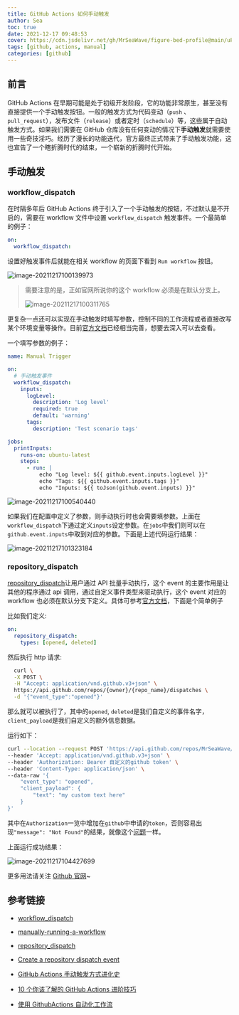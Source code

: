 ```yaml
---
title: GitHub Actions 如何手动触发
author: Sea
toc: true
date: 2021-12-17 09:48:53
cover: https://cdn.jsdelivr.net/gh/MrSeaWave/figure-bed-profile@main/uPic/2021/qq8Lk4_bg2019091201.jpeg
tags: [github, actions, manual]
categories: [github]
---
```


## 前言

GitHub Ac­tions 在早期可能是处于初级开发阶段，它的功能非常原生，甚至没有直接提供一个手动触发按钮。一般的触发方式为代码变动（`push` 、`pull_request`），发布文件（`release`）或者定时（`schedule`）等，这些属于自动触发方式。如果我们需要在 GitHub 仓库没有任何变动的情况下**手动触发**就需要使用一些奇技淫巧。经历了漫长的功能迭代，官方最终正式带来了手动触发功能，这也宣告了一个瞎折腾时代的结束，一个崭新的折腾时代开始。

<!--more-->

## 手动触发

### workflow_dispatch

在时隔多年后 GitHub Ac­tions 终于引入了一个手动触发的按钮，不过默认是不开启的，需要在 work­flow 文件中设置 `workflow_dispatch` 触发事件。一个最简单的例子：

```yml
on:
  workflow_dispatch:
```

设置好触发事件后就能在相关 work­flow 的页面下看到 `Run workflow` 按钮。

![image-20211217100139973](https://cdn.jsdelivr.net/gh/MrSeaWave/figure-bed-profile@main/uPic/2021/4RbzQh_image-20211217100139973.png)

> 需要注意的是，正如官网所说你的这个 workflow 必须是在默认分支上。
>
> ![image-20211217100311765](https://cdn.jsdelivr.net/gh/MrSeaWave/figure-bed-profile@main/uPic/2021/2LnPmf_image-20211217100311765.png)

更复杂一点还可以实现在手动触发时填写参数，控制不同的工作流程或者直接改写某个环境变量等操作。目前[官方文档](https://docs.github.com/cn/actions/managing-workflow-runs/manually-running-a-workflow)已经相当完善，想要去深入可以去查看。

一个填写参数的例子：

```yml
name: Manual Trigger

on:
  # 手动触发事件
  workflow_dispatch:
    inputs:
      logLevel:
        description: 'Log level'
        required: true
        default: 'warning'
      tags:
        description: 'Test scenario tags'

jobs:
  printInputs:
    runs-on: ubuntu-latest
    steps:
      - run: |
          echo "Log level: ${{ github.event.inputs.logLevel }}"
          echo "Tags: ${{ github.event.inputs.tags }}"
          echo "Inputs: ${{ toJson(github.event.inputs) }}"
```

![image-20211217100540440](https://cdn.jsdelivr.net/gh/MrSeaWave/figure-bed-profile@main/uPic/2021/WtuX2K_image-20211217100540440.png)

如果我们在配置中定义了参数，则手动执行时也会需要填参数。上面在`workflow_dispatch`下通过定义`inputs`设定参数。在`jobs`中我们则可以在`github.event.inputs`中取到对应的参数。下面是上述代码运行结果：

![image-20211217101323184](https://cdn.jsdelivr.net/gh/MrSeaWave/figure-bed-profile@main/uPic/2021/xTI5sz_image-20211217101323184.png)

### repository_dispatch

[repository_dispatch](https://docs.github.com/cn/actions/learn-github-actions/events-that-trigger-workflows#repository_dispatch)让用户通过 API 批量手动执行，这个 event 的主要作用是让其他的程序通过 api 调用，通过自定义事件类型来驱动执行，这个 event 对应的 workflow 也必须在默认分支下定义。具体可参考[官方文档](https://docs.github.com/cn/rest/reference/repos#create-a-repository-dispatch-event)，下面是个简单例子

比如我们定义:

```yml
on:
  repository_dispatch:
    types: [opened, deleted]
```

然后执行 http 请求:

```bash
  curl \
  -X POST \
  -H "Accept: application/vnd.github.v3+json" \
  https://api.github.com/repos/{owner}/{repo_name}/dispatches \
  -d '{"event_type":"opened"}'
```

那么就可以被执行了，其中的`opened`, `deleted`是我们自定义的事件名字，`client_payload`是我们自定义的额外信息数据。

运行如下：

```bash
curl --location --request POST 'https://api.github.com/repos/MrSeaWave/lerna-demo/dispatches' \
--header 'Accept: application/vnd.github.v3+json' \
--header 'Authorization: Bearer 自定义的github token' \
--header 'Content-Type: application/json' \
--data-raw '{
    "event_type": "opened",
    "client_payload": {
        "text": "my custom text here"
    }
}'
```

其中在`Authorization`一览中增加在`github`中申请的`token`，否则容易出现`"message": "Not Found"`的结果，就像这个[问题](https://stackoverflow.com/questions/68627451/github-actions-repository-dispatch-event-post-request-not-working-due-to-organis)一样。

上面运行成功结果：

![image-20211217104427699](https://cdn.jsdelivr.net/gh/MrSeaWave/figure-bed-profile@main/uPic/2021/zEJDAn_image-20211217104427699.png)

更多用法请关注 [Github 官网](https://docs.github.com/cn/actions/learn-github-actions/events-that-trigger-workflows#manual-events)~

## 参考链接

- [workflow_dispatch](https://docs.github.com/cn/actions/learn-github-actions/events-that-trigger-workflows#workflow_dispatch)
- [manually-running-a-workflow](https://docs.github.com/cn/actions/managing-workflow-runs/manually-running-a-workflow)
- [repository_dispatch](https://docs.github.com/cn/actions/learn-github-actions/events-that-trigger-workflows#repository_dispatch)
- [Create a repository dispatch event](https://docs.github.com/cn/rest/reference/repos#create-a-repository-dispatch-event)

- [GitHub Actions 手动触发方式进化史](https://p3terx.com/archives/github-actions-manual-trigger.html)

- [10 个你该了解的 GitHub Actions 进阶技巧](https://cloud.tencent.com/developer/article/1782556)
- [使用 GithubActions 自动化工作流](https://blog.hszofficial.site/introduce/2020/11/30/%E4%BD%BF%E7%94%A8GithubActions%E8%87%AA%E5%8A%A8%E5%8C%96%E5%B7%A5%E4%BD%9C%E6%B5%81/)

